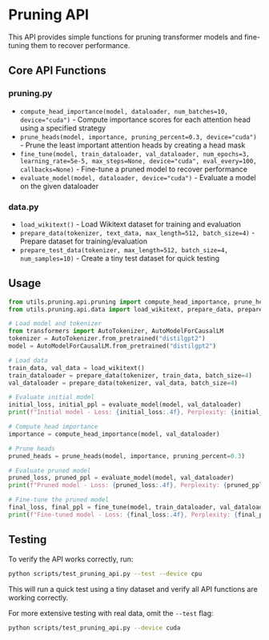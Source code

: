# Pruning API

This API provides simple functions for pruning transformer models and fine-tuning them to recover performance.

## Core API Functions

### pruning.py
- `compute_head_importance(model, dataloader, num_batches=10, device="cuda")` - Compute importance scores for each attention head using a specified strategy
- `prune_heads(model, importance, pruning_percent=0.3, device="cuda")` - Prune the least important attention heads by creating a head mask
- `fine_tune(model, train_dataloader, val_dataloader, num_epochs=3, learning_rate=5e-5, max_steps=None, device="cuda", eval_every=100, callbacks=None)` - Fine-tune a pruned model to recover performance
- `evaluate_model(model, dataloader, device="cuda")` - Evaluate a model on the given dataloader

### data.py
- `load_wikitext()` - Load Wikitext dataset for training and evaluation
- `prepare_data(tokenizer, text_data, max_length=512, batch_size=4)` - Prepare dataset for training/evaluation
- `prepare_test_data(tokenizer, max_length=512, batch_size=4, num_samples=10)` - Create a tiny test dataset for quick testing

## Usage

```python
from utils.pruning.api.pruning import compute_head_importance, prune_heads, fine_tune, evaluate_model
from utils.pruning.api.data import load_wikitext, prepare_data, prepare_test_data

# Load model and tokenizer
from transformers import AutoTokenizer, AutoModelForCausalLM
tokenizer = AutoTokenizer.from_pretrained("distilgpt2")
model = AutoModelForCausalLM.from_pretrained("distilgpt2")

# Load data
train_data, val_data = load_wikitext()
train_dataloader = prepare_data(tokenizer, train_data, batch_size=4)
val_dataloader = prepare_data(tokenizer, val_data, batch_size=4)

# Evaluate initial model
initial_loss, initial_ppl = evaluate_model(model, val_dataloader)
print(f"Initial model - Loss: {initial_loss:.4f}, Perplexity: {initial_ppl:.2f}")

# Compute head importance
importance = compute_head_importance(model, val_dataloader)

# Prune heads
pruned_heads = prune_heads(model, importance, pruning_percent=0.3)

# Evaluate pruned model
pruned_loss, pruned_ppl = evaluate_model(model, val_dataloader)
print(f"Pruned model - Loss: {pruned_loss:.4f}, Perplexity: {pruned_ppl:.2f}")

# Fine-tune the pruned model
final_loss, final_ppl = fine_tune(model, train_dataloader, val_dataloader, num_epochs=3)
print(f"Fine-tuned model - Loss: {final_loss:.4f}, Perplexity: {final_ppl:.2f}")
```

## Testing

To verify the API works correctly, run:

```bash
python scripts/test_pruning_api.py --test --device cpu
```

This will run a quick test using a tiny dataset and verify all API functions are working correctly.

For more extensive testing with real data, omit the `--test` flag:

```bash
python scripts/test_pruning_api.py --device cuda
```
